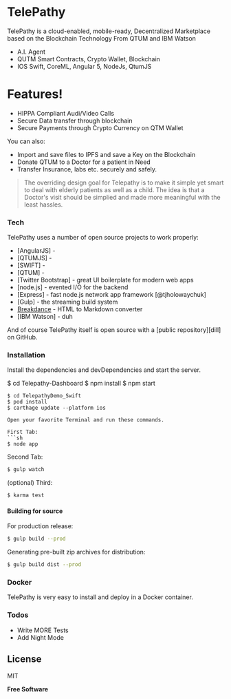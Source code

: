 # TelePathy

 
TelePathy is a cloud-enabled, mobile-ready, Decentralized Marketplace based on the Blockchain Technology From QTUM and IBM Watson

  - A.I. Agent
  - QUTM Smart Contracts, Crypto Wallet, Blockchain
  - IOS Swift, CoreML, Angular 5, NodeJs, QtumJS

# Features!

  - HIPPA Compliant Audi/Video Calls
  - Secure Data transfer through blockchain
  - Secure Payments through Crypto Currency on QTM Wallet


You can also:
  - Import and save files to IPFS and save a Key on the Blockchain
  - Donate QTUM to a Doctor for a patient in Need
  - Transfer Insurance, labs etc. securely and safely.

> The overriding design goal for Telepathy
> is to make it simple yet smart to deal with elderly patients
> as well as a child. The idea is that a
> Doctor's visit should be simplied and made more meaningful
> with the least hassles.
 
### Tech

TelePathy uses a number of open source projects to work properly:

* [AngularJS] -  
* [QTUMJS] -  
* [SWIFT] - 
* [QTUM] -  
* [Twitter Bootstrap] - great UI boilerplate for modern web apps
* [node.js] - evented I/O for the backend
* [Express] - fast node.js network app framework [@tjholowaychuk]
* [Gulp] - the streaming build system
* [Breakdance](http://breakdance.io) - HTML to Markdown converter
* [IBM Watson] - duh

And of course TelePathy itself is open source with a [public repository][dill]
 on GitHub.

### Installation

Install the dependencies and devDependencies and start the server.

$ cd Telepathy-Dashboard
$ npm install
$ npm start
```
$ cd TelepathyDemo_Swift
$ pod install
$ carthage update --platform ios

Open your favorite Terminal and run these commands.

First Tab:
```sh
$ node app
```

Second Tab:
```sh
$ gulp watch
```

(optional) Third:
```sh
$ karma test
```
#### Building for source
For production release:
```sh
$ gulp build --prod
```
Generating pre-built zip archives for distribution:
```sh
$ gulp build dist --prod
```
### Docker
TelePathy is very easy to install and deploy in a Docker container.

### Todos

 - Write MORE Tests
 - Add Night Mode

License
----

MIT


**Free Software**

